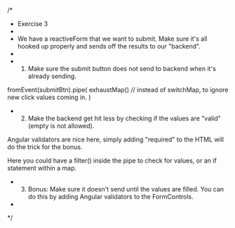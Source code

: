 /*
 * Exercise 3
 * 
 * We have a reactiveForm that we want to submit. Make sure it's all hooked up properly and sends off the results to our "backend".
 * 
 * 1) Make sure the submit button does not send to backend when it's already sending.

fromEvent(submitBtn).pipe(
    exhaustMap() // instead of switchMap, to ignore new click values coming in.
)

 * 2) Make the backend get hit less by checking if the values are "valid" (empty is not allowed).

Angular validators are nice here, simply adding "required" to the HTML will do the trick for the bonus.

Here you could have a filter() inside the pipe to check for values, or an if statement within a map.

 * 3) Bonus: Make sure it doesn't send until the values are filled. You can do this by adding Angular validators to the FormControls.
 * 
 */
